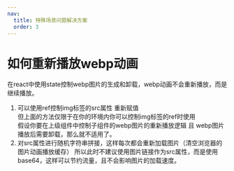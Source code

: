 ```yaml
---
nav:
  title: 特殊场景问题解决方案
  order: 3
---
```


# 如何重新播放webp动画

在react中使用state控制webp图片的生成和卸载，webp动画不会重新播放，而是继续播放。

1. 可以使用ref控制img标签的src属性 重新赋值  
   但上面的方法仅限于在你的环境内你可以控制img标签的ref时使用  
   假设你要在上级组件中控制子组件的webp图片的重新播放逻辑 且 webp图片播放后需要卸载，那么就不适用了。
2. 对src属性进行随机字符串拼接，这样每次都会重新加载图片（清空浏览器的图片动画播放缓存）
   所以此时不建议使用图片链接作为src属性，而是使用base64，这样可以节约流量，且不会影响图片的加载速度。

<code src='./demos/webp/index.jsx'></code>

